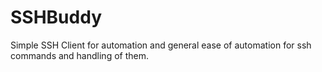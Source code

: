 # SSHBuddy
Simple SSH Client for automation and general ease of automation for ssh commands and handling of them.
